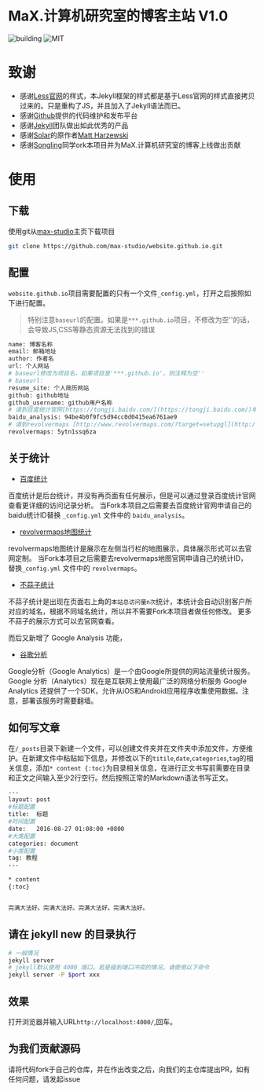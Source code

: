 # MaX.计算机研究室的博客主站 V1.0
![building](https://img.shields.io/appveyor/ci/gruntjs/grunt.svg) ![MIT](https://img.shields.io/crates/l/rustc-serialize.svg) 


致谢
====================================
+ 感谢[Less官网](http://lesscss.cn/)的样式，本Jekyll框架的样式都是基于Less官网的样式直接拷贝过来的。只是重构了JS，并且加入了Jekyll语法而已。
+ 感谢[Github](https://github.com/)提供的代码维护和发布平台
+ 感谢[Jekyll](https://jekyllrb.com/)团队做出如此优秀的产品
+ 感谢[Solar](https://github.com/mattvh/solar-theme-jekyll)的原作者[Matt Harzewski](http://www.webmaster-source.com/)
+ 感谢[Songling](https://github.com/Sunling-CC)同学ork本项目并为MaX.计算机研究室的博客上线做出贡献


使用
====================================

下载
------------------------------------

使用git从[max-studio](https://github.com/max-studio/website.github.io.git)主页下载项目

``` bash
git clone https://github.com/max-studio/website.github.io.git
```

配置
------------------------------------

`website.github.io`项目需要配置的只有一个文件`_config.yml`，打开之后按照如下进行配置。

> 特别注意`baseurl`的配置。如果是`***.github.io`项目，不修改为空''的话，会导致JS,CSS等静态资源无法找到的错误

``` bash
name: 博客名称
email: 邮箱地址
author: 作者名
url: 个人网站
# baseurl修改为项目名，如果项目是'***.github.io'，则注释为空''
# baseurl:  
resume_site: 个人简历网站
github: github地址
github_username: github用户名称
# 请到百度统计官网[https://tongji.baidu.com/](https://tongji.baidu.com/)申请自己的网站ID并在此处替换，否则将无法正常统计访问量
baidu_analysis: 94be4b0f9fc5d94cc0d0415ea6761ae9
# 请到revolvermaps [http://www.revolvermaps.com/?target=setupgl](http://www.revolvermaps.com/?target=setupgl)申请自己的网站ID并在此处替换，否则将无法正常统计访问量
revolvermaps: 5ytn1ssq6za
```

关于统计
------------------------------------

+ [百度统计](https://tongji.baidu.com)

百度统计是后台统计，并没有再页面有任何展示，但是可以通过登录百度统计官网查看更详细的访问记录分析。
当Fork本项目之后需要去百度统计官网申请自己的baidu统计ID替换 `_config.yml` 文件中的 `baidu_analysis`。

+ [revolvermaps地图统计](http://www.revolvermaps.com/)

revolvermaps地图统计是展示在左侧当行栏的地图展示，具体展示形式可以去官网定制。
当Fork本项目之后需要去revolvermaps地图官网申请自己的统计ID， 替换`_config.yml` 文件中的 `revolvermaps`。

+ [不蒜子统计](http://busuanzi.ibruce.info/)

不蒜子统计是出现在页面右上角的`本站总访问量n次`统计，本统计会自动识别客户所对应的域名，根据不同域名统计，所以并不需要Fork本项目者做任何修改。
更多不蒜子的展示方式可以去官网查看。

而后又新增了 Google Analysis 功能，

+ [谷歌分析](https://analytics.google.com/)

Google分析（Google Analytics）是一个由Google所提供的网站流量统计服务。Google 分析（Analytics）现在是互联网上使用最广泛的网络分析服务 Google Analytics 还提供了一个SDK，允许从iOS和Android应用程序收集使用数据。注意，部署该服务时需要翻墙。

如何写文章
------------------------------------

在`/_posts`目录下新建一个文件，可以创建文件夹并在文件夹中添加文件，方便维护。在新建文件中粘贴如下信息，并修改以下的`titile`,`date`,`categories`,`tag`的相关信息，添加`* content {:toc}`为目录相关信息，在进行正文书写前需要在目录和正文之间输入至少2行空行。然后按照正常的Markdown语法书写正文。

``` bash
---
layout: post
#标题配置
title:  标题
#时间配置
date:   2016-08-27 01:08:00 +0800
#大类配置
categories: document
#小类配置
tag: 教程
---

* content
{:toc}


完满大法好。完满大法好。完满大法好。完满大法好。
```

请在 jekyll new 的目录执行
------------------------------------

``` bash
# 一般情况
jekyll server
# jekyll默认使用 4000 端口，若是碰到端口冲突的情况，请使用以下命令
jekyll server -P $port xxx
```

效果
------------------------------------
打开浏览器并输入URL`http://localhost:4000/`,回车。

为我们贡献源码
------------------------------------
请将代码fork于自己的仓库，并在作出改变之后，向我们的主仓库提出PR，如有任何问题，请发起issue

